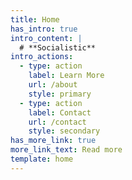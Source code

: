 ```yaml
---
title: Home
has_intro: true
intro_content: |
  # **Socialistic**
intro_actions:
  - type: action
    label: Learn More
    url: /about
    style: primary
  - type: action
    label: Contact
    url: /contact
    style: secondary
has_more_link: true
more_link_text: Read more
template: home
---
```

